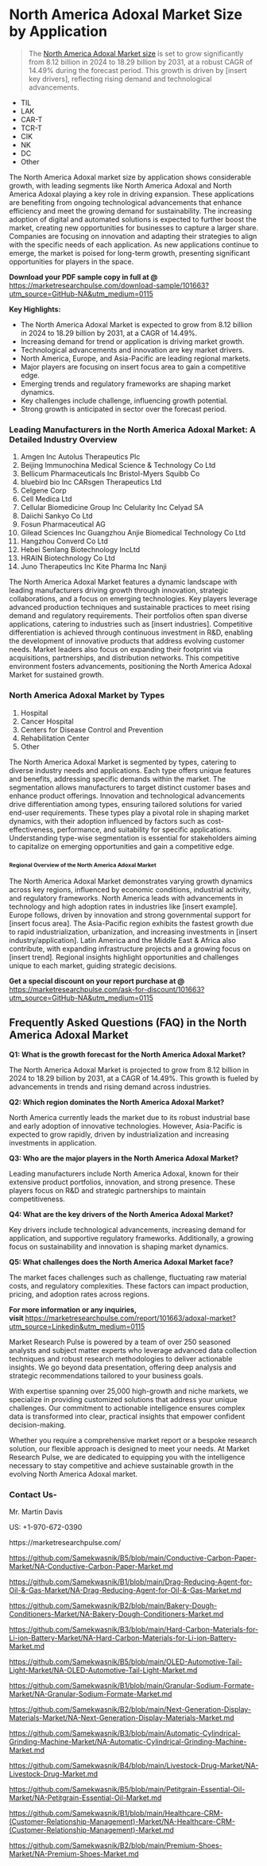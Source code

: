 <h1>North America Adoxal Market&nbsp;Size by Application</h1><blockquote><p>The <a href="https://marketresearchpulse.com/download-sample/101663?utm_source=GitHub-NA&amp;utm_medium=0115">North America Adoxal Market size</a> is set to grow significantly from 8.12 billion in 2024 to 18.29 billion by 2031, at a robust CAGR of 14.49% during the forecast period. This growth is driven by [insert key drivers], reflecting rising demand and technological advancements.</p></blockquote><ul><li>TIL<li> LAK<li> CAR-T<li> TCR-T<li> CIK<li> NK<li> DC<li> Other</li></ul><p>The North America Adoxal market size by application shows considerable growth, with leading segments like North America Adoxal and North America Adoxal playing a key role in driving expansion. These applications are benefiting from ongoing technological advancements that enhance efficiency and meet the growing demand for sustainability. The increasing adoption of digital and automated solutions is expected to further boost the market, creating new opportunities for businesses to capture a larger share. Companies are focusing on innovation and adapting their strategies to align with the specific needs of each application. As new applications continue to emerge, the market is poised for long-term growth, presenting significant opportunities for players in the space.</p><p><strong>Download your PDF sample copy in full at @ </strong><a href="https://marketresearchpulse.com/download-sample/101663?utm_source=GitHub-NA&amp;utm_medium=0115">https://marketresearchpulse.com/download-sample/101663?utm_source=GitHub-NA&amp;utm_medium=0115</a></p><p><strong>Key Highlights: </strong></p><ul><li>The North America Adoxal Market is expected to grow from 8.12 billion in 2024 to 18.29 billion by 2031, at a CAGR of 14.49%.</li><li>Increasing demand for trend or application is driving market growth.</li><li>Technological advancements and innovation are key market drivers.</li><li>North America, Europe, and Asia-Pacific are leading regional markets.</li><li>Major players are focusing on insert focus area to gain a competitive edge.</li><li>Emerging trends and regulatory frameworks are shaping market dynamics.</li><li>Key challenges include challenge, influencing growth potential.</li><li>Strong growth is anticipated in sector over the forecast period.</li></ul><h3>Leading Manufacturers in the North America Adoxal Market: A Detailed Industry Overview</h3><ol><li>Amgen Inc Autolus Therapeutics Plc</li><li>Beijing Immunochina Medical Science & Technology Co Ltd</li><li>Bellicum Pharmaceuticals Inc Bristol-Myers Squibb Co</li><li>bluebird bio Inc CARsgen Therapeutics Ltd</li><li>Celgene Corp</li><li>Cell Medica Ltd</li><li>Cellular Biomedicine Group Inc Celularity Inc Celyad SA</li><li>Daiichi Sankyo Co Ltd</li><li>Fosun Pharmaceutical AG</li><li>Gilead Sciences Inc Guangzhou Anjie Biomedical Technology Co Ltd</li><li>Hangzhou Converd Co Ltd</li><li>Hebei Senlang Biotechnology IncLtd</li><li>HRAIN Biotechnology Co Ltd</li><li>Juno Therapeutics Inc Kite Pharma Inc Nanji</li></ol><div class="flex max-w-full flex-col flex-grow"><div class="min-h-8 text-message flex w-full flex-col items-end gap-2 whitespace-normal break-words [.text-message+&amp;]:mt-5" dir="auto" data-message-author-role="assistant" data-message-id="fd8432e4-4910-450d-b182-61b7bfb0a01f" data-message-model-slug="gpt-4o"><div class="flex w-full flex-col gap-1 empty:hidden first:pt-[3px]"><div class="markdown prose w-full break-words dark:prose-invert light"><p>The North America Adoxal Market features a dynamic landscape with leading manufacturers driving growth through innovation, strategic collaborations, and a focus on emerging technologies. Key players leverage advanced production techniques and sustainable practices to meet rising demand and regulatory requirements. Their portfolios often span diverse applications, catering to industries such as [insert industries]. Competitive differentiation is achieved through continuous investment in R&amp;D, enabling the development of innovative products that address evolving customer needs. Market leaders also focus on expanding their footprint via acquisitions, partnerships, and distribution networks. This competitive environment fosters advancements, positioning the North America Adoxal Market for sustained growth.</p></div></div></div></div><h3>North America Adoxal Market by Types</h3><ol><li>Hospital<li> Cancer Hospital<li> Centers for Disease Control and Prevention<li> Rehabilitation Center<li> Other</li></ol><div class="flex max-w-full flex-col flex-grow"><div class="min-h-8 text-message flex w-full flex-col items-end gap-2 whitespace-normal break-words [.text-message+&amp;]:mt-5" dir="auto" data-message-author-role="assistant" data-message-id="084470be-0bb7-4664-bddf-5156b4f41249" data-message-model-slug="gpt-4o-mini"><div class="flex w-full flex-col gap-1 empty:hidden first:pt-[3px]"><div class="markdown prose w-full break-words dark:prose-invert light"><p>The North America Adoxal Market is segmented by types, catering to diverse industry needs and applications. Each type offers unique features and benefits, addressing specific demands within the market. The segmentation allows manufacturers to target distinct customer bases and enhance product offerings. Innovation and technological advancements drive differentiation among types, ensuring tailored solutions for varied end-user requirements. These types play a pivotal role in shaping market dynamics, with their adoption influenced by factors such as cost-effectiveness, performance, and suitability for specific applications. Understanding type-wise segmentation is essential for stakeholders aiming to capitalize on emerging opportunities and gain a competitive edge.</p></div></div></div></div><h3><span style="font-size: 11px;">Regional Overview of the North America Adoxal Market</span></h3><div class="flex max-w-full flex-col flex-grow"><div class="min-h-8 text-message flex w-full flex-col items-end gap-2 whitespace-normal break-words [.text-message+&amp;]:mt-5" dir="auto" data-message-author-role="assistant" data-message-id="e9038762-ce64-4e30-91c9-9bd413514231" data-message-model-slug="gpt-4o-mini"><div class="flex w-full flex-col gap-1 empty:hidden first:pt-[3px]"><div class="markdown prose w-full break-words dark:prose-invert light"><p>The North America Adoxal Market demonstrates varying growth dynamics across key regions, influenced by economic conditions, industrial activity, and regulatory frameworks. North America leads with advancements in technology and high adoption rates in industries like [insert example]. Europe follows, driven by innovation and strong governmental support for [insert focus area]. The Asia-Pacific region exhibits the fastest growth due to rapid industrialization, urbanization, and increasing investments in [insert industry/application]. Latin America and the Middle East &amp; Africa also contribute, with expanding infrastructure projects and a growing focus on [insert trend]. Regional insights highlight opportunities and challenges unique to each market, guiding strategic decisions.</p></div></div></div></div><p><strong>Get a special discount on your report purchase at @ </strong><a href="https://marketresearchpulse.com/ask-for-discount/101663?utm_source=GitHub-NA&amp;utm_medium=0115">https://marketresearchpulse.com/ask-for-discount/101663?utm_source=GitHub-NA&amp;utm_medium=0115</a></p><h2>Frequently Asked Questions (FAQ) in the North America Adoxal Market</h2><p><strong>Q1: What is the growth forecast for the North America Adoxal Market?</strong></p><p>The North America Adoxal Market is projected to grow from 8.12 billion in 2024 to 18.29 billion by 2031, at a CAGR of 14.49%. This growth is fueled by advancements in trends and rising demand across industries.</p><p><strong>Q2: Which region dominates the North America Adoxal Market?</strong></p><p>North America currently leads the market due to its robust industrial base and early adoption of innovative technologies. However, Asia-Pacific is expected to grow rapidly, driven by industrialization and increasing investments in application.</p><p><strong>Q3: Who are the major players in the North America Adoxal Market?</strong></p><p>Leading manufacturers include North America Adoxal, known for their extensive product portfolios, innovation, and strong presence. These players focus on R&amp;D and strategic partnerships to maintain competitiveness.</p><p><strong>Q4: What are the key drivers of the North America Adoxal Market?</strong></p><p>Key drivers include technological advancements, increasing demand for application, and supportive regulatory frameworks. Additionally, a growing focus on sustainability and innovation is shaping market dynamics.</p><p><strong>Q5: What challenges does the North America Adoxal Market face?</strong></p><p>The market faces challenges such as challenge, fluctuating raw material costs, and regulatory complexities. These factors can impact production, pricing, and adoption rates across regions.</p><p><strong>For more information or any inquiries, visit&nbsp;</strong><a href="https://marketresearchpulse.com/report/101663/adoxal-market?utm_source=Linkedin&utm_medium=0115">https://marketresearchpulse.com/report/101663/adoxal-market?utm_source=Linkedin&utm_medium=0115</a></p><p>Market Research Pulse is powered by a team of over 250 seasoned analysts and subject matter experts who leverage advanced data collection techniques and robust research methodologies to deliver actionable insights. We go beyond data presentation, offering deep analysis and strategic recommendations tailored to your business goals.</p><p>With expertise spanning over 25,000 high-growth and niche markets, we specialize in providing customized solutions that address your unique challenges. Our commitment to actionable intelligence ensures complex data is transformed into clear, practical insights that empower confident decision-making.</p><p>Whether you require a comprehensive market report or a bespoke research solution, our flexible approach is designed to meet your needs. At Market Research Pulse, we are dedicated to equipping you with the intelligence necessary to stay competitive and achieve sustainable growth in the evolving North America Adoxal market.</p><h3><strong>Contact Us-</strong></h3><p>Mr. Martin Davis</p><p>US: +1-970-672-0390</p><p>https://marketresearchpulse.com/</p><p><a href="https://github.com/Samekwasnik/B5/blob/main/Conductive-Carbon-Paper-Market/NA-Conductive-Carbon-Paper-Market.md">https://github.com/Samekwasnik/B5/blob/main/Conductive-Carbon-Paper-Market/NA-Conductive-Carbon-Paper-Market.md</a></p><p><a href="https://github.com/Samekwasnik/B1/blob/main/Drag-Reducing-Agent-for-Oil-&-Gas-Market/NA-Drag-Reducing-Agent-for-Oil-&-Gas-Market.md">https://github.com/Samekwasnik/B1/blob/main/Drag-Reducing-Agent-for-Oil-&-Gas-Market/NA-Drag-Reducing-Agent-for-Oil-&-Gas-Market.md</a></p><p><a href="https://github.com/Samekwasnik/B2/blob/main/Bakery-Dough-Conditioners-Market/NA-Bakery-Dough-Conditioners-Market.md">https://github.com/Samekwasnik/B2/blob/main/Bakery-Dough-Conditioners-Market/NA-Bakery-Dough-Conditioners-Market.md</a></p><p><a href="https://github.com/Samekwasnik/B3/blob/main/Hard-Carbon-Materials-for-Li-ion-Battery-Market/NA-Hard-Carbon-Materials-for-Li-ion-Battery-Market.md">https://github.com/Samekwasnik/B3/blob/main/Hard-Carbon-Materials-for-Li-ion-Battery-Market/NA-Hard-Carbon-Materials-for-Li-ion-Battery-Market.md</a></p><p><a href="https://github.com/Samekwasnik/B5/blob/main/OLED-Automotive-Tail-Light-Market/NA-OLED-Automotive-Tail-Light-Market.md">https://github.com/Samekwasnik/B5/blob/main/OLED-Automotive-Tail-Light-Market/NA-OLED-Automotive-Tail-Light-Market.md</a></p><p><a href="https://github.com/Samekwasnik/B1/blob/main/Granular-Sodium-Formate-Market/NA-Granular-Sodium-Formate-Market.md">https://github.com/Samekwasnik/B1/blob/main/Granular-Sodium-Formate-Market/NA-Granular-Sodium-Formate-Market.md</a></p><p><a href="https://github.com/Samekwasnik/B2/blob/main/Next-Generation-Display-Materials-Market/NA-Next-Generation-Display-Materials-Market.md">https://github.com/Samekwasnik/B2/blob/main/Next-Generation-Display-Materials-Market/NA-Next-Generation-Display-Materials-Market.md</a></p><p><a href="https://github.com/Samekwasnik/B3/blob/main/Automatic-Cylindrical-Grinding-Machine-Market/NA-Automatic-Cylindrical-Grinding-Machine-Market.md">https://github.com/Samekwasnik/B3/blob/main/Automatic-Cylindrical-Grinding-Machine-Market/NA-Automatic-Cylindrical-Grinding-Machine-Market.md</a></p><p><a href="https://github.com/Samekwasnik/B4/blob/main/Livestock-Drug-Market/NA-Livestock-Drug-Market.md">https://github.com/Samekwasnik/B4/blob/main/Livestock-Drug-Market/NA-Livestock-Drug-Market.md</a></p><p><a href="https://github.com/Samekwasnik/B5/blob/main/Petitgrain-Essential-Oil-Market/NA-Petitgrain-Essential-Oil-Market.md">https://github.com/Samekwasnik/B5/blob/main/Petitgrain-Essential-Oil-Market/NA-Petitgrain-Essential-Oil-Market.md</a></p><p><a href="https://github.com/Samekwasnik/B1/blob/main/Healthcare-CRM-(Customer-Relationship-Management)-Market/NA-Healthcare-CRM-(Customer-Relationship-Management)-Market.md">https://github.com/Samekwasnik/B1/blob/main/Healthcare-CRM-(Customer-Relationship-Management)-Market/NA-Healthcare-CRM-(Customer-Relationship-Management)-Market.md</a></p><p><a href="https://github.com/Samekwasnik/B2/blob/main/Premium-Shoes-Market/NA-Premium-Shoes-Market.md">https://github.com/Samekwasnik/B2/blob/main/Premium-Shoes-Market/NA-Premium-Shoes-Market.md</a></p>
